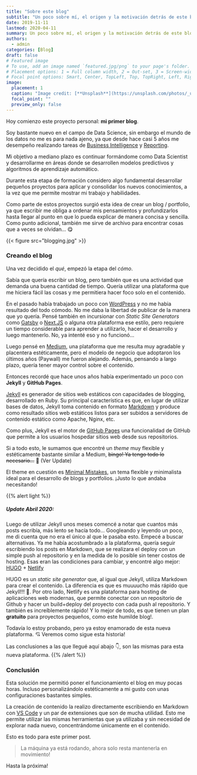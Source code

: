 ```yaml
---
title: "Sobre este blog"
subtitle: "Un poco sobre mí, el origen y la motivación detrás de este blog. 🚀"
date: 2019-11-11
lastmod: 2020-04-11
summary: Un poco sobre mí, el origen y la motivación detrás de este blog.
authors:
  - admin
categories: [Blog]
draft: false
# Featured image
# To use, add an image named `featured.jpg/png` to your page's folder.
# Placement options: 1 = Full column width, 2 = Out-set, 3 = Screen-width
# Focal point options: Smart, Center, TopLeft, Top, TopRight, Left, Right, BottomLeft, Bottom, BottomRight
image:
  placement: 1
  caption: "Image credit: [**Unsplash**](https://unsplash.com/photos/_uM5_nG2ssc)"
  focal_point: ""
  preview_only: false
---
```


Hoy comienzo este proyecto personal: **mi primer blog**.

Soy bastante nuevo en el campo de Data Science, sin embargo el mundo de los datos no me es para nada ajeno, ya que desde hace casi 5 años me desempeño realizando tareas de [Business Intelligence](https://es.wikipedia.org/wiki/Inteligencia_empresarial) y [Reporting](https://en.wikipedia.org/wiki/Data_reporting).

Mi objetivo a mediano plazo es continuar formándome como Data Scientist y desarrollarme en áreas donde se desarrollen modelos predictivos y algoritmos de aprendizaje automático.

Durante esta etapa de formación considero algo fundamental desarrollar pequeños proyectos para aplicar y consolidar los nuevos conocimientos, a la vez que me permite mostrar mi trabajo y habilidades.

Como parte de estos proyectos surgió esta idea de crear un blog / portfolio, ya que escribir me obliga a ordenar mis pensamientos y profundizarlos hasta llegar al punto en que lo pueda explicar de manera concisa y sencilla. Como punto adicional, también me sirve de archivo para encontrar cosas que a veces se olvidan... 😋

{{< figure src="blogging.jpg" >}}

### Creando el blog

Una vez decidido el _qué_, empezó la etapa del _cómo_.

Sabía que quería escribir un blog, pero también que es una actividad que demanda una buena cantidad de tiempo. Quería utilizar una plataforma que me hiciera fácil las cosas y me permitiera hacer foco solo en el contenido.

En el pasado había trabajado un poco con [WordPress](https://es.wordpress.com/) y no me habia resultado del todo cómodo. No me daba la libertad de publicar de la manera que yo quería.
Pensé también en incursionar con _Static Site Generators_ como [Gatsby](https://www.gatsbyjs.org/) o [Next.JS](https://nextjs.org/) o alguna otra plataforma ese estilo, pero requiere un tiempo considerable para aprender a utilizarlo, hacer el desarrollo y luego mantenerlo. No, ya intenté eso y no funcionó...

Luego pensé en [Medium](https://medium.com), una plataforma que me resulta muy agradable y placentera estéticamente, pero el modelo de negocio que adoptaron los últimos años (Paywall) me fueron alejando. Además, pensando a largo plazo, quería tener mayor control sobre el contenido.

Entonces recordé que hace unos años había experimentado un poco con **Jekyll** y **GitHub Pages**.

[Jekyll](https://jekyllrb.com/) es generador de sitios web estáticos con capacidades de blogging, desarrollado en Ruby. Su principal característica es que, en lugar de utilizar bases de datos, Jekyll toma contenido en formato [Markdown](https://es.wikipedia.org/wiki/Markdown) y produce como resultado sitios web estáticos listos para ser subidos a servidores de contenido estático como Apache, Nginx, etc.

Como plus, Jekyll es el motor de [GitHub Pages](https://pages.github.com/) una funcionalidad de GitHub que permite a los usuarios hospedar sitios web desde sus repositorios.

Si a todo esto, le sumamos que encontré un _theme_ muy flexible y estéticamente bastante similar a Medium, ~~bingo! Ya tengo todo lo necesario...~~ 🤔 (Ver Update)

El theme en cuestión es [Minimal Mistakes](https://mmistakes.github.io/minimal-mistakes/), un tema flexible y minimalista ideal para el desarrollo de blogs y portfolios. ¡Justo lo que andaba necesitando!

{{% alert light %}}

##### Update Abril 2020:

Luego de utilizar Jekyll unos meses comencé a notar que cuantos más posts escribía, más lento se hacía todo...
Googleando y leyendo un poco, me di cuenta que no era el único al que le pasaba esto. Empecé a buscar alternativas. Ya me había acostumbrado a la plataforma, quería seguir escribiendo los posts en Markdown, que se realizara el deploy con un simple push al repositorio y en la medida de lo posible sin tener costos de hosting. Esas eran las condiciones para cambiar, y encontré algo mejor: [HUGO](https://gohugo.io/) + [Netlify](https://www.netlify.com/)

HUGO es un _static site generator_ que, al igual que Jekyll, utiliza Markdown para crear el contenido. La diferencia es que es muuuucho más rápido que Jekyll!!! 🚀.
Por otro lado, Netlify es una plataforma para hosting de aplicaciones web modernas, que permite conectar con un repositorio de Github y hacer un build+deploy del proyecto con cada push al repositorio. Y también es increíblemente rápido! Y lo mejor de todo, es que tienen un plan **gratuito** para proyectos pequeños, como este humilde blog!.

Todavía lo estoy probando, pero ya estoy enamorado de esta nueva plataforma. 💘 Veremos como sigue esta historia!

Las conclusiones a las que llegué aquí abajo 👇, son las mismas para esta nueva plataforma.
{{% /alert %}}

### Conclusión

Esta solución me permitió poner el funcionamiento el blog en muy pocas horas. Incluso personalizándolo estéticamente a mi gusto con unas configuraciones bastantes simples.

La creación de contenido la realizo directamente escribiendo en Markdown con [VS Code](https://code.visualstudio.com/) y un par de extensiones que son de mucha utilidad. Esto me permite utilizar las mismas herramientas que ya utilizaba y sin necesidad de explorar nada nuevo, concentrándome únicamente en el contenido.

Esto es todo para este primer post.

> La máquina ya está rodando, ahora solo resta mantenerla en movimiento!

Hasta la próxima!
